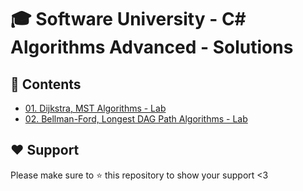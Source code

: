 # :mortar_board: Software University - C# Algorithms Advanced - Solutions

## :orange_book: Contents 
* [01. Dijkstra, MST Algorithms - Lab](https://github.com/vassdeniss/software-university-courses/tree/master/csharp-algorithms-advanced/01.DijkstraMSTAlgorithms)
* [02. Bellman-Ford, Longest DAG Path Algorithms - Lab](https://github.com/vassdeniss/software-university-courses/tree/master/csharp-algorithms-advanced/02.BellmanFordLongestDAGPath)

## :heart: Support
Please make sure to :star: this repository to show your support <3